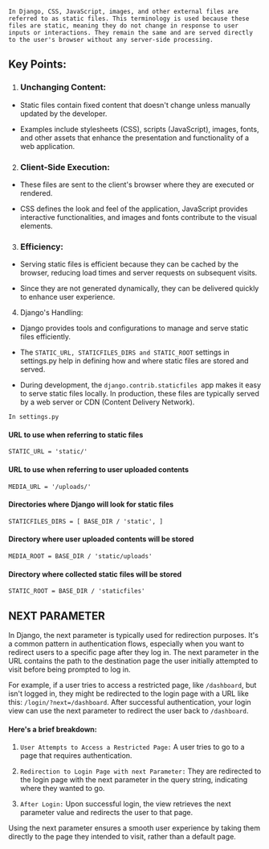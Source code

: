 `In Django, CSS, JavaScript, images, and other external files are referred to as static files. This terminology is used because these files are static, meaning they do not change in response to user inputs or interactions. They remain the same and are served directly to the user's browser without any server-side processing.`

## Key Points:

1. ### Unchanging Content:

- Static files contain fixed content that doesn't change unless manually updated by the developer.

- Examples include stylesheets (CSS), scripts (JavaScript), images, fonts, and other assets that enhance the presentation and functionality of a web application.

2. ### Client-Side Execution:

- These files are sent to the client's browser where they are executed or rendered.

- CSS defines the look and feel of the application, JavaScript provides interactive functionalities, and images and fonts contribute to the visual elements.

3. ### Efficiency:

- Serving static files is efficient because they can be cached by the browser, reducing load times and server requests on subsequent visits.

- Since they are not generated dynamically, they can be delivered quickly to enhance user experience.

4. Django's Handling:

- Django provides tools and configurations to manage and serve static files efficiently.

- The `STATIC_URL, STATICFILES_DIRS and STATIC_ROOT` settings in settings.py help in defining how and where static files are stored and served.

- During development, the `django.contrib.staticfiles `app makes it easy to serve static files locally. In production, these files are typically served by a web server or CDN (Content Delivery Network).

`In settings.py`

#### URL to use when referring to static files

`STATIC_URL = 'static/'`

#### URL to use when referring to user uploaded contents

`MEDIA_URL = '/uploads/'`

#### Directories where Django will look for static files

`STATICFILES_DIRS = [
  BASE_DIR / 'static',
]
`

#### Directory where user uploaded contents will be stored

`MEDIA_ROOT = BASE_DIR / 'static/uploads'`

#### Directory where collected static files will be stored

`STATIC_ROOT = BASE_DIR / 'staticfiles'`

## NEXT PARAMETER

In Django, the next parameter is typically used for redirection purposes. It's a common pattern in authentication flows, especially when you want to redirect users to a specific page after they log in. The next parameter in the URL contains the path to the destination page the user initially attempted to visit before being prompted to log in.

For example, if a user tries to access a restricted page, like `/dashboard`, but isn't logged in, they might be redirected to the login page with a URL like this: `/login/?next=/dashboard`. After successful authentication, your login view can use the next parameter to redirect the user back to `/dashboard`.

#### Here's a brief breakdown:

1. `User Attempts to Access a Restricted Page:` A user tries to go to a page that requires authentication.

2. `Redirection to Login Page with next Parameter:` They are redirected to the login page with the next parameter in the query string, indicating where they wanted to go.

3. `After Login:` Upon successful login, the view retrieves the next parameter value and redirects the user to that page.

Using the next parameter ensures a smooth user experience by taking them directly to the page they intended to visit, rather than a default page.
